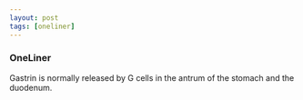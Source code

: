 ```yaml
---
layout: post
tags: [oneliner]
---
```



### OneLiner

Gastrin is normally released by G cells in the antrum of the stomach and the duodenum.
